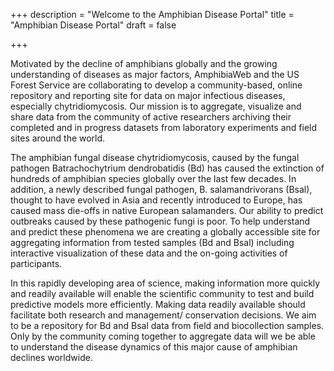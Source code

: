 +++
description = "Welcome to the Amphibian Disease Portal"
title = "Amphibian Disease Portal"
draft = false

+++

Motivated by the decline of amphibians globally and the growing understanding of diseases as major factors, AmphibiaWeb and the US Forest Service are collaborating to develop a community-based, online repository and reporting site for data on major infectious diseases, especially chytridiomycosis. Our mission is to aggregate, visualize and share data from the community of active researchers archiving their completed and in progress datasets from laboratory experiments and field sites around the world.

The amphibian fungal disease chytridiomycosis, caused by the fungal pathogen Batrachochytrium dendrobatidis (Bd) has caused the extinction of hundreds of amphibian species globally over the last few decades. In addition, a newly described fungal pathogen, B. salamandrivorans (Bsal), thought to have evolved in Asia and recently introduced to Europe, has caused mass die-offs in native European salamanders. Our ability to predict outbreaks caused by these pathogenic fungi is poor. To help understand and predict these phenomena we are creating a globally accessible site for aggregating information from tested samples (Bd and Bsal) including interactive visualization of these data and the on-going activities of participants.

In this rapidly developing area of science, making information more quickly and readily available will enable the scientific community to test and build predictive models more efficiently. Making data readily available should facilitate both research and management/ conservation decisions.  We aim to be a repository for Bd and Bsal data from field and biocollection samples. Only by the community coming together to aggregate data will we be able to understand the disease dynamics of this major cause of amphibian declines worldwide.
